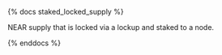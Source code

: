 {% docs staked_locked_supply %}

NEAR supply that is locked via a lockup and staked to a node.

{% enddocs %}
